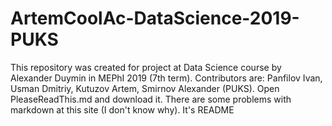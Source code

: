 # ArtemCoolAc-DataScience-2019-PUKS
This repository was created for project at Data Science course by Alexander Duymin in MEPhI 2019 (7th term). Contributors are: Panfilov Ivan, Usman Dmitriy, Kutuzov Artem, Smirnov Alexander (PUKS).
Open PleaseReadThis.md and download it. There are some problems with markdown at this site (I don't know why). It's README

